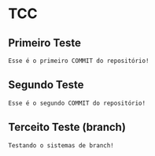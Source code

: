 # TCC

## Primeiro Teste

    Esse é o primeiro COMMIT do repositório!

## Segundo Teste

    Esse é o segundo COMMIT do repositório!

## Terceito Teste (branch)

    Testando o sistemas de branch!  